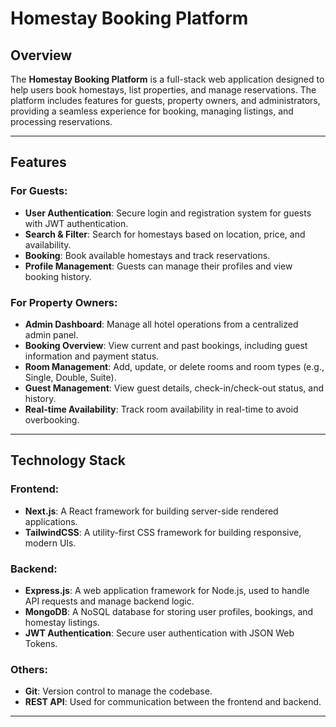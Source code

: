 # Homestay Booking Platform

## Overview

The **Homestay Booking Platform** is a full-stack web application designed to help users book homestays, list properties, and manage reservations. The platform includes features for guests, property owners, and administrators, providing a seamless experience for booking, managing listings, and processing reservations.

---

## Features

### **For Guests:**
- **User Authentication**: Secure login and registration system for guests with JWT authentication.
- **Search & Filter**: Search for homestays based on location, price, and availability.
- **Booking**: Book available homestays and track reservations.
- **Profile Management**: Guests can manage their profiles and view booking history.

### **For Property Owners:**
- **Admin Dashboard**: Manage all hotel operations from a centralized admin panel.
- **Booking Overview**: View current and past bookings, including guest information and payment status.
- **Room Management**: Add, update, or delete rooms and room types (e.g., Single, Double, Suite).
- **Guest Management**: View guest details, check-in/check-out status, and history.
- **Real-time Availability**: Track room availability in real-time to avoid overbooking.

---

## Technology Stack

### **Frontend:**
- **Next.js**: A React framework for building server-side rendered applications.
- **TailwindCSS**: A utility-first CSS framework for building responsive, modern UIs.

### **Backend:**
- **Express.js**: A web application framework for Node.js, used to handle API requests and manage backend logic.
- **MongoDB**: A NoSQL database for storing user profiles, bookings, and homestay listings.
- **JWT Authentication**: Secure user authentication with JSON Web Tokens.

### **Others:**
- **Git**: Version control to manage the codebase.
- **REST API**: Used for communication between the frontend and backend.

---

